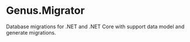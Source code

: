 # Genus.Migrator
Database migrations for .NET and .NET Core with support data model and generate migrations.
